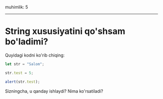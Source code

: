muhimlik: 5

---

# String xususiyatini qo'shsam bo'ladimi?

Quyidagi kodni ko'rib chiqing:

```js
let str = "Salom";

str.test = 5;

alert(str.test);
```

Sizningcha, u qanday ishlaydi? Nima ko'rsatiladi?
